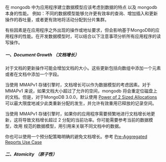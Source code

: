 
在 mongodb 中为应用程序建立数据模型应该考虑到数据的特点 以及 mongodb 本身的性能。 例如：不同的数据模型能够允许更有效率的查询、增加插入和更新操作的吞吐量，或者更有效地将活动分配到分片集群。

有些因素是在应用程序之外出现的操作或地址要求，但会影响基于MongoDB的应用程序的性能。在开发数据模型时，可以结合以下注意事项分析所有应用程序的读写操作。


##### 一、Document Growth （文档增长）

对于文档的更新操作可能会增加文档的大小。这些更新包括向数组中添加一个元素或者在文档中添加一个字段。   

当使用 MMAPv1 存储引擎时，文档增长可以作为数据模型的考虑因素。对于 MMAPv1 来说，如果文档大小超过了允许的空间，mongodb 将会重定位磁盘上的文档。但是，对于MongoDB 3.0.0，默认使用 [Power of 2 Sized Allocations](https://docs.mongodb.com/v3.6/core/mmapv1/#power-of-2-allocation) 可以最大限度地减少此类重新分配的发生，并允许有效重用已释放的记录空间。

当使用 MMAPv1 存储引擎时，如果你的应用程序需要频繁地进行文档增长地更新，这将导致文档增长超过 2 分配的当前功率。你可能需要参考当前的数据模型，改用
规范的数据模型，用引用来关联不同文档中的数据。

你也可以使用一个预分配策略明确的避免文档增长。参考 [Pre-Aggregated Reports Use Case](https://docs.mongodb.com/ecosystem/use-cases/pre-aggregated-reports-mmapv1/)


##### 二、Atomicity （原子性）


